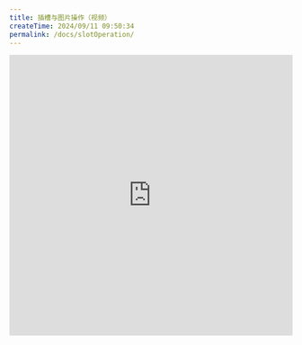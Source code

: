 ```yaml
---
title: 插槽与图片操作（视频）
createTime: 2024/09/11 09:50:34
permalink: /docs/slotOperation/
---
```

<iframe scrolling="no" src="http://player.youku.com/embed/XMTI1OTg5NDMwOA==" align="" width="100%" frameborder="0" height="500"></iframe>